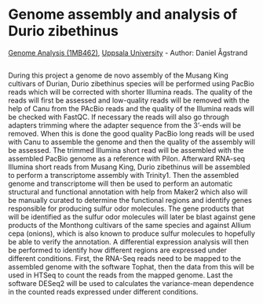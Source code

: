 # Genome assembly and analysis of Durio zibethinus
[Genome Analysis (1MB462)](https://www.uu.se/en/admissions/freestanding-courses/course-syllabus/?kKod=1MB462&lasar=), [Uppsala University](https://www.uu.se/en) - Author: Daniel Ågstrand
##
During this project a genome de novo assembly of the Musang King cultivars of Durian, Durio zibethinus species will be performed using PacBio reads which will be corrected with shorter Illumina reads. The quality of the reads will first be assessed and low-quality reads will be removed with the help of Canu from the PAcBio reads and the quality of the Illumina reads will be checked with FastQC. If necessary the reads will also go through adapters trimming where the adapter sequence from the 3’-ends will be removed. When this is done the good quality PacBio long reads will be used with Canu to assemble the genome and then the quality of the assembly will be assessed. The trimmed Illumina short read will be assembled with the assembled PacBio genome as a reference with Pilon. Afterward RNA-seq Illumina short reads from Musang King, Durio zibethinus will be assembled to perform a transcriptome assembly with Trinity1. Then the assembled genome and transcriptome will then be used to perform an automatic structural and functional annotation with help from Maker2 which also will be manually curated to determine the functional regions and identify genes responsible for producing sulfur odor molecules. The gene products that will be identified as the sulfur odor molecules will later be blast against gene products of the Monthong cultivars of the same species and against Allium cepa (onions), which is also known to produce sulfur molecules to hopefully be able to verify the annotation. A differential expression analysis will then be performed to identify how different regions are expressed under different conditions. First, the RNA-Seq reads need to be mapped to the assembled genome with the software Tophat, then the data from this will be used in HTSeq to count the reads from the mapped genome. Last the software DESeq2 will be used to calculates the variance-mean dependence in the counted reads expressed under different conditions.
